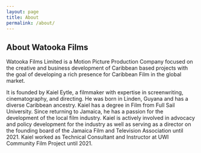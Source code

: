 ```yaml
---
layout: page
title: About
permalink: /about/
---
```

## About Watooka Films

Watooka Films Limited is a Motion Picture Production Company focused on the creative and business development of Caribbean based projects with the goal of developing a rich presence for Caribbean Film in the global market. 

It is founded by Kaiel Eytle, a filmmaker with expertise in screenwriting, cinematography, and directing. He was born in Linden, Guyana and has a diverse Caribbean ancestry. Kaiel has a degree in Film from Full Sail University. Since returning to Jamaica, he has a passion for the development of the local film industry. Kaiel is actively involved in advocacy and policy development for the industry as well as serving as a director on the founding board of the Jamaica Film and Television Association until 2021. Kaiel worked as Technical Consultant and Instructor at UWI Community Film Project until 2021.
